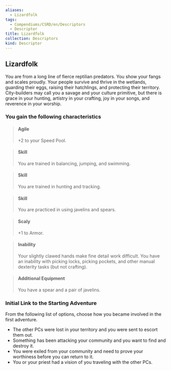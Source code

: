 ```yaml
---
aliases:
  - Lizardfolk
tags:
  - Compendiums/CSRD/en/Descriptors
  - Descriptor
title: Lizardfolk
collection: Descriptors
kind: Descriptor
---
```

## Lizardfolk  
You are from a long line of fierce reptilian predators. You show your fangs and scales proudly. Your people survive and thrive in the wetlands, guarding their eggs, raising their hatchlings, and protecting their territory. City-builders may call you a savage and your culture primitive, but there is grace in your hunting, artistry in your crafting, joy in your songs, and reverence in your worship.
### You gain the following characteristics  
> #### Agile
> +2 to your Speed Pool.  

> #### Skill
> You are trained in balancing, jumping, and swimming.  

> #### Skill
> You are trained in hunting and tracking.  

> #### Skill
> You are practiced in using javelins and spears.  

> #### Scaly
> +1 to Armor.  

> #### Inability
> Your slightly clawed hands make fine detail work difficult. You have an inability with picking locks, picking pockets, and other manual dexterity tasks (but not crafting).  

> #### Additional Equipment
> You have a spear and a pair of javelins.  

### Initial Link to the Starting Adventure  
From the following list of options, choose how you became involved in the first adventure.  
- The other PCs were lost in your territory and you were sent to escort them out.  
- Something has been attacking your community and you want to find and destroy it.  
- You were exiled from your community and need to prove your worthiness before you can return to it.  
- You or your priest had a vision of you traveling with the other PCs.  
